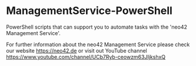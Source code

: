 # ManagementService-PowerShell
PowerShell scripts that can support you to automate tasks with the 'neo42 Management Service'.

For further information about the neo42 Management Service please check our website https://neo42.de or visit out YouTube channel https://www.youtube.com/channel/UCb7Ryb-ceowzm63JIjkshxQ
